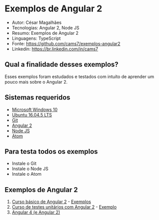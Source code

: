 Exemplos de Angular 2
========================
* Autor: César Magalhães
* Tecnologias: Angular 2, Node JS
* Resumo: Exemplos de Angular 2
* Linguagens: TypeScript
* Fonte: <https://github.com/cams7/exemplos-angular2>
* Linkedin: <https://br.linkedin.com/in/cams7>

Qual a finalidade desses exemplos?
-------------------
Esses exemplos foram estudados e testados com intuíto de aprender um pouco mais sobre o Angular 2.

Sistemas requeridos
-------------------
* [Microsoft Windows 10](https://www.microsoft.com/pt-br/software-download/windows10)
* [Ubuntu 16.04.5 LTS](http://releases.ubuntu.com/16.04/)
* [Git](https://git-scm.com/downloads)
* [Angular 2](https://angular.io/)
* [Node JS](https://nodejs.org/en/)
* [Atom](https://atom.io/)

Para testa todos os exemplos
-------------------
* Instale o Git
* Instale o Node JS
* Instale o Atom

Exemplos de Angular 2
-------------------
01. [Curso básico de Angular 2](http://kazale.com/curso-basico-angular-2/) - [Exemplos](https://github.com/cams7/exemplos-angular2/tree/master/Kazale_IT/basico)
02. [Curso de testes unitários com Angular 2](http://kazale.com/curso-testes-unitarios-angular-2/) - [Exemplo](https://github.com/cams7/exemplos-angular2/tree/master/Kazale_IT/testes-unitarios/kz-angular2-webpack-template)
03. [Angular 4 (e Angular 2)](https://www.youtube.com/playlist?list=PLGxZ4Rq3BOBoSRcKWEdQACbUCNWLczg2G)

